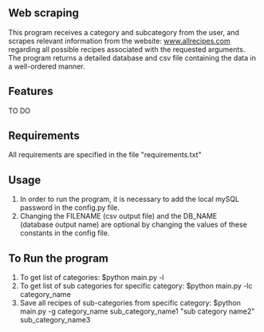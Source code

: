## Web scraping 
This program receives a category and subcategory from the user, and scrapes relevant information 
from the website: www.allrecipes.com regarding all possible recipes associated with the requested arguments.
The program returns a detailed database and csv file containing the data in a well-ordered manner.  

## Features
TO DO

## Requirements
All requirements are specified in the file "requirements.txt"


## Usage
1. In order to run the program, it is necessary to add the local mySQL password in the
config.py file.
2. Changing the FILENAME (csv output file) and the DB_NAME  
(database output name) are optional by changing the values of these constants in the 
config file.

## To Run the program
1. To get list of categories:
    $python main.py -l
2. To get list of sub categories for specific category:
    $python main.py -lc category_name
3. Save all recipes of sub-categories from specific category:
    $python main.py -g category_name sub_category_name1 "sub category name2" sub_category_name3
